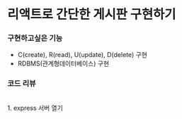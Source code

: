 # 리액트로 간단한 게시판 구현하기

### 구현하고싶은 기능
- C(create), R(read), U(update), D(delete) 구현
- RDBMS(관계형데이터베이스) 구현

### 코드 리뷰
<br>
1. express 서버 열기

